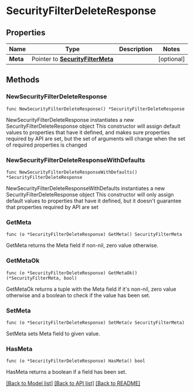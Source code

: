 # SecurityFilterDeleteResponse

## Properties

Name | Type | Description | Notes
---- | ---- | ----------- | ------
**Meta** | Pointer to [**SecurityFilterMeta**](SecurityFilterMeta.md) |  | [optional] 

## Methods

### NewSecurityFilterDeleteResponse

`func NewSecurityFilterDeleteResponse() *SecurityFilterDeleteResponse`

NewSecurityFilterDeleteResponse instantiates a new SecurityFilterDeleteResponse object
This constructor will assign default values to properties that have it defined,
and makes sure properties required by API are set, but the set of arguments
will change when the set of required properties is changed

### NewSecurityFilterDeleteResponseWithDefaults

`func NewSecurityFilterDeleteResponseWithDefaults() *SecurityFilterDeleteResponse`

NewSecurityFilterDeleteResponseWithDefaults instantiates a new SecurityFilterDeleteResponse object
This constructor will only assign default values to properties that have it defined,
but it doesn't guarantee that properties required by API are set

### GetMeta

`func (o *SecurityFilterDeleteResponse) GetMeta() SecurityFilterMeta`

GetMeta returns the Meta field if non-nil, zero value otherwise.

### GetMetaOk

`func (o *SecurityFilterDeleteResponse) GetMetaOk() (*SecurityFilterMeta, bool)`

GetMetaOk returns a tuple with the Meta field if it's non-nil, zero value otherwise
and a boolean to check if the value has been set.

### SetMeta

`func (o *SecurityFilterDeleteResponse) SetMeta(v SecurityFilterMeta)`

SetMeta sets Meta field to given value.

### HasMeta

`func (o *SecurityFilterDeleteResponse) HasMeta() bool`

HasMeta returns a boolean if a field has been set.


[[Back to Model list]](../README.md#documentation-for-models) [[Back to API list]](../README.md#documentation-for-api-endpoints) [[Back to README]](../README.md)


